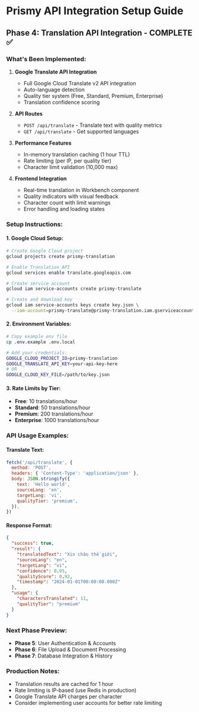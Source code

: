 # Prismy API Integration Setup Guide

## Phase 4: Translation API Integration - COMPLETE ✅

### What's Been Implemented:

1. **Google Translate API Integration**

   - Full Google Cloud Translate v2 API integration
   - Auto-language detection
   - Quality tier system (Free, Standard, Premium, Enterprise)
   - Translation confidence scoring

2. **API Routes**

   - `POST /api/translate` - Translate text with quality metrics
   - `GET /api/translate` - Get supported languages

3. **Performance Features**

   - In-memory translation caching (1 hour TTL)
   - Rate limiting (per IP, per quality tier)
   - Character limit validation (10,000 max)

4. **Frontend Integration**
   - Real-time translation in Workbench component
   - Quality indicators with visual feedback
   - Character count with limit warnings
   - Error handling and loading states

### Setup Instructions:

#### 1. Google Cloud Setup:

```bash
# Create Google Cloud project
gcloud projects create prismy-translation

# Enable Translation API
gcloud services enable translate.googleapis.com

# Create service account
gcloud iam service-accounts create prismy-translate

# Create and download key
gcloud iam service-accounts keys create key.json \
  --iam-account=prismy-translate@prismy-translation.iam.gserviceaccount.com
```

#### 2. Environment Variables:

```bash
# Copy example env file
cp .env.example .env.local

# Add your credentials:
GOOGLE_CLOUD_PROJECT_ID=prismy-translation
GOOGLE_TRANSLATE_API_KEY=your-api-key-here
# OR
GOOGLE_CLOUD_KEY_FILE=/path/to/key.json
```

#### 3. Rate Limits by Tier:

- **Free**: 10 translations/hour
- **Standard**: 50 translations/hour
- **Premium**: 200 translations/hour
- **Enterprise**: 1000 translations/hour

### API Usage Examples:

#### Translate Text:

```javascript
fetch('/api/translate', {
  method: 'POST',
  headers: { 'Content-Type': 'application/json' },
  body: JSON.stringify({
    text: 'Hello world',
    sourceLang: 'en',
    targetLang: 'vi',
    qualityTier: 'premium',
  }),
})
```

#### Response Format:

```json
{
  "success": true,
  "result": {
    "translatedText": "Xin chào thế giới",
    "sourceLang": "en",
    "targetLang": "vi",
    "confidence": 0.95,
    "qualityScore": 0.92,
    "timestamp": "2024-01-01T00:00:00.000Z"
  },
  "usage": {
    "charactersTranslated": 11,
    "qualityTier": "premium"
  }
}
```

### Next Phase Preview:

- **Phase 5**: User Authentication & Accounts
- **Phase 6**: File Upload & Document Processing
- **Phase 7**: Database Integration & History

### Production Notes:

- Translation results are cached for 1 hour
- Rate limiting is IP-based (use Redis in production)
- Google Translate API charges per character
- Consider implementing user accounts for better rate limiting
